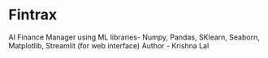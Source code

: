 # Fintrax
AI Finance Manager using ML libraries- Numpy, Pandas, SKlearn, Seaborn, Matplotlib, Streamlit (for web interface)
Author - Krishna Lal
